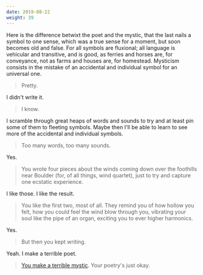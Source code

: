 ```yaml
---
date: 2019-08-22
weight: 39
---
```


<div class="verse">Here is the difference betwixt the poet and the mystic, that the last nails a symbol to one sense, which was a true sense for a moment, but soon becomes old and false. For all symbols are fluxional; all language is vehicular and transitive, and is good, as ferries and horses are, for conveyance, not as farms and houses are, for homestead. Mysticism consists in the mistake of an accidental and individual symbol for an universal one.</div>

> Pretty.

I didn't write it.

> I know.

I scramble through great heaps of words and sounds to try and at least pin some of them to fleeting symbols. Maybe then I'll be able to learn to see more of the accidental and individual symbols.

> Too many words, too many sounds.

Yes.

> You wrote four pieces about the winds coming down over the foothills near Boulder (for, of all things, wind quartet), just to try and capture one ecstatic experience.

I like those. I like the result.

> You like the first two, most of all. They remind you of how hollow you felt, how you could feel the wind blow through you, vibrating your soul like the pipe of an organ, exciting you to ever higher harmonics.

Yes.

> But then you kept writing.

Yeah. I make a terrible poet.

> <a class="pulse" href="/manifesto-project">You make a terrible mystic</a>. Your poetry's just okay.
